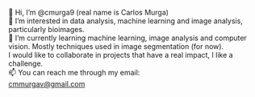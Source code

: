 👋 Hi, I’m @cmurga9 (real name is Carlos Murga) <br />
👀 I’m interested in data analysis, machine learning and image analysis, particularly bioimages. <br />
🌱 I’m currently learning machine learning, image analysis and computer vision. Mostly techniques used in image segmentation (for now). <br />
I would like to collaborate in projects that have a real impact, I like a challenge. <br />
📫 You can reach me through my email: <br />
    cmmurgav@gmail.com
